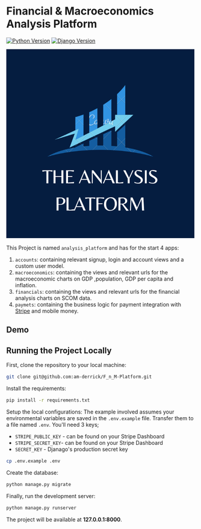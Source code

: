 # Financial & Macroeconomics Analysis Platform
[![Python Version](https://img.shields.io/badge/python-3.11-brightgreen.svg)](https://python.org)
[![Django Version](https://img.shields.io/badge/django-5.1-brightgreen.svg)](https://www.djangoproject.com/download/)

![The_Analysis_Platform](https://github.com/am-derrick/F_n_M-Platform/blob/main/static/img/The_Analysis_Platform.png)

This Project is named `analysis_platform` and has for the start 4 apps:
1. `accounts`: containing relevant signup, login and account views and a custom user model.
2. `macroeconomics`: containing the views and relevant urls for the macroeconomic charts on GDP ,population, GDP per capita and inflation.
3. `financials`: containing the views and relevant urls for the financial analysis charts on SCOM data.
4. `paymets`: containing the business logic for payment integration with [Stripe](https://stripe.com) and mobile money.

## Demo



## Running the Project Locally

First, clone the repository to your local machine:

```bash
git clone git@github.com:am-derrick/F_n_M-Platform.git
```

Install the requirements:

```bash
pip install -r requirements.txt
```

Setup the local configurations:
The example involved assumes your environmental variables are saved in the ```.env.example``` file. Transfer them to a file named ```.env```. You'll need 3 keys;
- `STRIPE_PUBLIC_KEY` - can be found on your Stripe Dashboard
- `STRIPE_SECRET_KEY`- can be found on your Stripe Dashboard
- `SECRET_KEY` - Djanago's production secret key

```bash
cp .env.example .env
```

Create the database:

```bash
python manage.py migrate
```

Finally, run the development server:

```bash
python manage.py runserver
```

The project will be available at **127.0.0.1:8000**.
